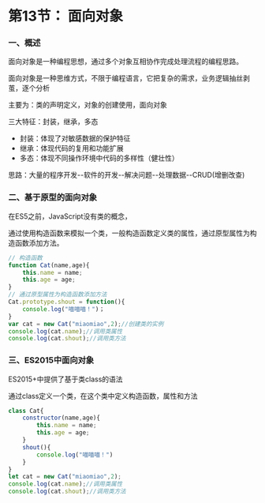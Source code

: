 # 第13节： 面向对象

### 一、概述

面向对象是一种编程思想，通过多个对象互相协作完成处理流程的编程思路。

面向对象是一种思维方式，不限于编程语言，它把复杂的需求，业务逻辑抽丝剥茧，逐个分析

主要为：类的声明定义，对象的创建使用，面向对象

三大特征：封装，继承，多态

* 封装：体现了对敏感数据的保护特征
* 继承：体现代码的复用和功能扩展
* 多态：体现不同操作环境中代码的多样性（健壮性）

思路：大量的程序开发--软件的开发--解决问题--处理数据--CRUD(增删改查)

### 二、基于原型的面向对象

在ES5之前，JavaScript没有类的概念，

通过使用构造函数来模拟一个类，一般构造函数定义类的属性，通过原型属性为构造函数添加方法。

```js
// 构造函数
function Cat(name,age){
    this.name = name;
    this.age = age;
}
// 通过原型属性为构造函数添加方法
Cat.prototype.shout = function(){
    console.log("喵喵喵！")；
}
var cat = new Cat("miaomiao",2);//创建类的实例
console.log(cat.name);//调用类属性
console.log(cat.shout);//调用类方法
```

### 三、ES2015中面向对象

ES2015+中提供了基于类class的语法

通过class定义一个类，在这个类中定义构造函数，属性和方法

```js
class Cat{
    constructor(name,age){
        this.name = name;
        this.age = age;
    }
    shout(){
        console.log("喵喵喵！")
    }
}
let cat = new Cat("miaomiao",2);
console.log(cat.name);//调用类属性
console.log(cat.shout);//调用类方法
```



